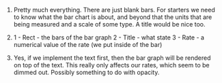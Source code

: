 1. Pretty much everything. There are just blank bars. For starters we need to know
what the bar chart is about, and beyond that the units that are being measured and
a scale of some type. A title would be nice too. 

2. 1 - Rect - the bars of the bar graph 
2 - Title - what state
3 - Rate - a numerical value of the rate (we put inside of the bar)

3. Yes, if we implement the text first, then the bar graph will be rendered on top
of the text. This really only affects our rates, which seem to be dimmed out. Possibly
something to do with opacity.
